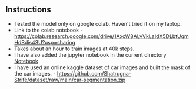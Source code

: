 ## Instructions

- Tested the model only on google colab. Haven't tried it on my laptop.
- Link to the colab notebook - https://colab.research.google.com/drive/1AxcW8ALvVkLaIdX5DLbtUqmHdBdis43U?usp=sharing
- Takes about an hour to train images at 40k steps.
- I have also added the jupyter notebook in the current directory [Notebook](./GanCarPix2Pix.ipynb)
- I have used an online kaggle dataset of car images and built the mask of the car images. - https://github.com/Shatrugna-Strife/dataset/raw/main/car-segmentation.zip
